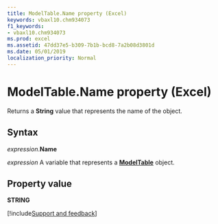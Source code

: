 ```yaml
---
title: ModelTable.Name property (Excel)
keywords: vbaxl10.chm934073
f1_keywords:
- vbaxl10.chm934073
ms.prod: excel
ms.assetid: 47dd37e5-b309-7b1b-bcd8-7a2b08d3801d
ms.date: 05/01/2019
localization_priority: Normal
---
```



# ModelTable.Name property (Excel)

Returns a **String** value that represents the name of the object.


## Syntax

_expression_.**Name**

_expression_ A variable that represents a **[ModelTable](Excel.modeltable.md)** object.


## Property value

**STRING**




[!include[Support and feedback](~/includes/feedback-boilerplate.md)]